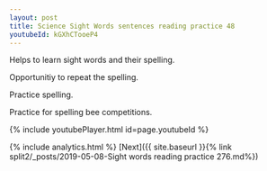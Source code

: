 ```yaml
---
layout: post
title: Science Sight Words sentences reading practice 48
youtubeId: kGXhCTooeP4
---
```

 
 
Helps to learn sight words and their spelling.

Opportunitiy to repeat the spelling. 

Practice spelling. 
 
Practice for spelling bee competitions. 
 
{% include youtubePlayer.html id=page.youtubeId %}
 
 
{% include analytics.html %} 
[Next]({{ site.baseurl }}{% link  split2/_posts/2019-05-08-Sight words reading practice 276.md%})
 
